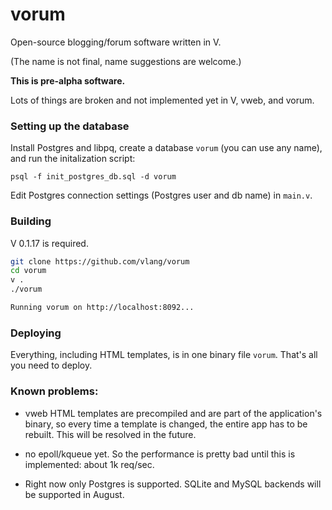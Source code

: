 # vorum

Open-source blogging/forum software written in V. 

(The name is not final, name suggestions are welcome.)

**This is pre-alpha software.**

Lots of things are broken and not implemented yet in V, vweb, and vorum.

### Setting up the database

Install Postgres and libpq, create a database `vorum` (you can use any name), and run the initalization script:

```
psql -f init_postgres_db.sql -d vorum
```

Edit Postgres connection settings (Postgres user and db name) in `main.v`.

### Building

V 0.1.17 is required.

```bash
git clone https://github.com/vlang/vorum
cd vorum
v .
./vorum

Running vorum on http://localhost:8092...
```

### Deploying

Everything, including HTML templates, is in one binary file `vorum`. That's all you need to deploy.

### Known problems:

- vweb HTML templates are precompiled and are part of the application's binary, so every time a template is changed, the entire app has to be rebuilt. This will be resolved in the future.

- no epoll/kqueue yet. So the performance is pretty bad until this is implemented: about 1k req/sec.

- Right now only Postgres is supported. SQLite and MySQL backends will be supported in August.

